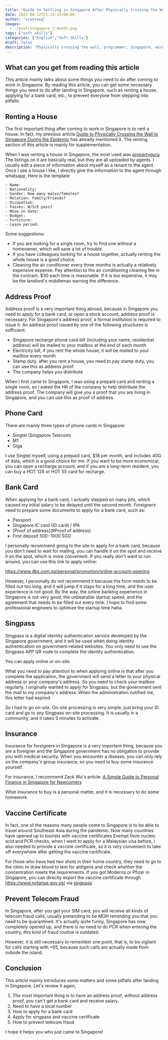 ```yaml
---
title: "Guide to Settling in Singapore After Physically Crossing the Wall"
date: 2022-06-12T21:33:31+08:00
author: "xiantang"
images:
  - ./post/singapore_3_month.png
tags: ["soft skills"]
categories: ["English","Soft Skills"]
draft: false
description: "Physically crossing the wall, programmer, Singapore, working abroad, invitation letter, preparation"
---
```


 
<!-- 
* Start with a sentence to synchronize the background and context
* Comment-style writing quotes some big shots
* More interesting jump links
* Recommend some interesting links at the end of the article
* Write the outline first, then the content -->


## What can you get from reading this article

This article mainly talks about some things you need to do after coming to work in Singapore.
By reading this article, you can get some necessary things you need to do after landing in Singapore,
such as renting a house, applying for a bank card, etc., to prevent everyone from stepping into pitfalls.

## Renting a House
The first important thing after coming to work in Singapore is to rent a house. In fact, my previous article [Guide to Physically Crossing the Wall to Singapore During the Epidemic](https://vim0.com/post/softskills/physical_break_gfw/#%E7%A7%9F%E6%88%BF)
has already mentioned it. The renting section of this article is mainly for supplementation.

When I was renting a house in Singapore, the most used was [propertyguru](www.propertyguru.com)
The listings on it are basically real, but they are all uploaded by agents.
I usually edit a piece of information about myself as a tenant to the agent. Once I see a house I like, I directly give the information to the agent through whatsapp,
Here is the template:

```
- Name: 
- Nationality: 
- Gender: How many males/females? 
- Relation: Family/Friends? 
- Occupation:  
- Passes: W/S/E pass? 
- Move-in date: 
- Budget: 
- Furniture: 
- Lease period: 
```

Some suggestions:


* If you are looking for a single room, try to find one without a homeowner, which will save a lot of trouble.
* If you have colleagues looking for a house together, actually renting the whole house is a good choice.
* Cleaning the air conditioner every three months is actually a relatively expensive expense. Pay attention to the air conditioning cleaning fee in the contract. $30 each time is reasonable. If it is too expensive, it may be the landlord's middleman earning the difference.

## Address Proof

Address proof is a very important thing abroad, because in Singapore you need to apply for a bank card, or open a stock account, address proof is necessary.
For Singapore's address proof, a formal institution is required to issue it. An address proof issued by one of the following structures is sufficient:

* Singapore recharge phone card bill (including your name, residential address) will be mailed to your mailbox at the end of each month
* Electricity bill, if you rent the whole house, it will be mailed to your mailbox every month
* Stamp duty, after you rent a house, you need to pay stamp duty, you can use this as address proof
* The company helps you distribute

When I first came to Singapore, I was using a prepaid card and renting a single room, so I asked the HR of the company to help distribute the address proof. The company will give you a proof that you are living in Singapore, and you can use this as proof of address.

## Phone Card

There are mainly three types of phone cards in Singapore:

* Singtel (Singapore Telecom)
* M1 
* Giga

I use Singtel myself, using a prepaid card, $18 per month, and includes 40G of data, which is a good choice for me. If you want to be more economical, you can open a recharge account, and if you are a long-term resident, you can buy a HOT 128 or HOT 55 card for recharge.

## Bank Card
When applying for a bank card, I actually stepped on many pits, which caused my initial salary to be delayed until the second month. Foreigners need to prepare some documents to apply for a bank card, such as:

* Passport
* Singapore IC card (ID card) / IPA 
* [Proof of address](#Proof of address)
* First deposit $500-$1000 SGD

I personally recommend going to the site to apply for a bank card, because you don't need to wait for mailing, you can handle it on the spot and receive it on the spot, which is more convenient. If you really don't want to run around, you can use this link to apply online:

<https://www.dbs.com.sg/personal/promotion/online-account-opening>

However, I personally do not recommend it because the form needs to be filled out too long, and it will jump if it stays for a long time, and the user experience is not good. By the way, the online banking experience in Singapore is not very good, the unbearable startup speed, and the agreement that needs to be filled out every time. I hope to find some professional engineers to optimize the startup time haha.

## Singpass

Singpass is a digital identity authentication service developed by the Singapore government, and it will be used when doing identity authentication on government-related websites. You only need to use the Singpass APP QR code to complete the identity authentication.

You can apply online or on-site.

What you need to pay attention to when applying online is that after you complete the application, the government will send a letter to your physical address or your company's address. So you need to check your mailbox regularly. I originally wanted to apply for Singpass, but the government sent the mail to my company's address. When the administration notified me, this letter had expired.

So I had to go on-site. On-site processing is very simple, just bring your ID card and go to any Singpass on-site processing. It is usually in a community, and it takes 5 minutes to activate.

## Insurance

Insurance for foreigners in Singapore is a very important thing, because you are a foreigner and the Singapore government has no obligation to provide you with medical security. When you encounter a disease, you can only rely on the company's group insurance, so you need to buy some insurance yourself.

For insurance, I recommend Zack Wu's article: [A Simple Guide to Personal Finance in Singapore for Newcomers](https://www.zackwu.com/posts/2021-09-22-personal-finance-in-singapore-for-expats/#%E4%B8%AA%E4%BA%BA%E4%BF%9D%E9%99%A9)

What insurance to buy is a personal matter, and it is necessary to do some homework.


## Vaccine Certificate

In fact, one of the reasons many people come to Singapore is to be able to travel around Southeast Asia during the pandemic. Now many countries have opened up to tourists with vaccine certificates
Exempt from nucleic acid and PCR checks, when I went to apply for a Malaysian visa before, I also needed to provide a vaccine certificate, so it is very convenient to take off everywhere after getting the vaccine certificate.

For those who have had two shots in their home country, they need to go to the clinic to draw blood to test for antigens and check whether the concentration meets the requirements.
If you got Moderna or Pfizer in Singapore, you can directly export the vaccine certificate through <https://www.notarise.gov.sg/> via [singpass](#singpass).


## Prevent Telecom Fraud

In Singapore, after you get your SIM card, you will receive all kinds of telecom fraud calls, usually pretending to be MOH reminding you that you need to be quarantined.
It's actually quite funny, Singapore has now completely opened up, and there is no need to do PCR when entering the country, this kind of fraud routine is outdated.

However, it is still necessary to remember one point, that is, to be vigilant for calls starting with +65, because such calls are actually made from outside the island.


## Conclusion

This article mainly introduces some matters and some pitfalls after landing in Singapore. Let's review it again,

1. The most important thing is to have an address proof, without address proof, you can't get a bank card and receive salary.
2. Need to have a local number
3. How to apply for a bank card 
4. Apply for singpass and vaccine certificate
5. How to prevent telecom fraud

I hope it helps you who just came to Singapore!
